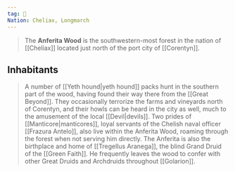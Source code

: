 ```yaml
---
tag: 🌲
Nation: Cheliax, Longmarch
---
```

> The **Anferita Wood** is the southwestern-most forest in the nation of [[Cheliax]] located just north of the port city of [[Corentyn]].


## Inhabitants

> A number of [[Yeth hound|yeth hound]] packs hunt in the southern part of the wood, having found their way there from the [[Great Beyond]]. They occasionally terrorize the farms and vineyards north of Corentyn, and their howls can be heard in the city as well, much to the amusement of the local [[Devil|devils]]. Two prides of [[Manticore|manticores]], loyal servants of the Chelish naval officer [[Frazura Antelo]], also live within the Anferita Wood, roaming through the forest when not serving him directly.
> The Anferita is also the birthplace and home of [[Tregellus Aranega]], the blind Grand Druid of the [[Green Faith]]. He frequently leaves the wood to confer with other Great Druids and Archdruids throughout [[Golarion]].








